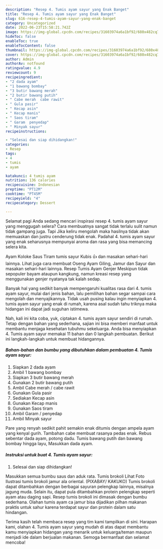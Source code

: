 ```yaml
---
description: "Resep 4. Tumis ayam sayur yang Enak Banget"
title: "Resep 4. Tumis ayam sayur yang Enak Banget"
slug: 616-resep-4-tumis-ayam-sayur-yang-enak-banget
category: Uncategorized
date: 2022-06-23T15:58:21.742Z
image: https://img-global.cpcdn.com/recipes/31603974a6a1bf92/680x482cq70/4-tumis-ayam-sayur-foto-resep-utama.jpg
hideToc: false
enableToc: true
enableTocContent: false
thumbnail: https://img-global.cpcdn.com/recipes/31603974a6a1bf92/680x482cq70/4-tumis-ayam-sayur-foto-resep-utama.jpg
cover: https://img-global.cpcdn.com/recipes/31603974a6a1bf92/680x482cq70/4-tumis-ayam-sayur-foto-resep-utama.jpg
author: Admin
authorAv: notfound
ratingvalue: 4.9
reviewcount: 9
recipeingredient:
- "2 dada ayam"
- "1 bawang bombay"
- "3 butir bawang merah"
- "2 butir bawang putih"
- " Cabe merah  cabe rawit"
- " Gula pasir"
- " Kecap asin"
- " Kecap manis"
- " Saos tiram"
- " Garam  penyedap"
- " Minyak sayur"
recipeinstructions:

- "Selesai dan siap dihidangkan!"
categories:
- Resep
tags:
- 4
- tumis
- ayam

katakunci: 4 tumis ayam 
nutrition: 136 calories
recipecuisine: Indonesian
preptime: "PT12M"
cooktime: "PT45M"
recipeyield: "4"
recipecategory: Dessert

---
```



Selamat pagi Anda sedang mencari inspirasi resep 4. tumis ayam sayur yang menggugah selera? Cara membuatnya sangat tidak terlalu sulit namun tidak gampang juga. Tapi Jika keliru mengolah maka hasilnya tidak akan memuaskan dan justru cenderung tidak enak. Padahal 4. tumis ayam sayur yang enak seharusnya mempunyai aroma dan rasa yang bisa memancing selera kita.


Ayam Koloke Saus Tiram tumis sayur Kubis 👍 dan masakan sehari-hari lainnya. Lihat juga cara membuat Oseng Ayam Giling, Jamur dan Sayur dan masakan sehari-hari lainnya. Resep Tumis Ayam Genjer Meskipun tidak sepopuler bayam ataupun kangkung, namun kreasi resep yang menggunakan genjer nyatanya tak kalah sedap.

Banyak hal yang sedikit banyak mempengaruhi kualitas rasa dari 4. tumis ayam sayur, mulai dari jenis bahan, lalu pemilihan bahan segar sampai cara mengolah dan menyajikannya. Tidak usah pusing kalau ingin menyiapkan 4. tumis ayam sayur yang enak di rumah, karena asal sudah tahu triknya maka hidangan ini dapat jadi suguhan istimewa.


Nah, kali ini kita coba, yuk, ciptakan 4. tumis ayam sayur sendiri di rumah. Tetap dengan bahan yang sederhana, sajian ini bisa memberi manfaat untuk membantu menjaga kesehatan tubuhmu sekeluarga. Anda bisa menyiapkan 4. Tumis ayam sayur memakai 11 bahan dan 0 langkah pembuatan. Berikut ini langkah-langkah untuk membuat hidangannya.

<!--inarticleads1-->

##### Bahan-bahan dan bumbu yang dibutuhkan dalam pembuatan 4. Tumis ayam sayur:

1. Siapkan 2 dada ayam
1. Ambil 1 bawang bombay
1. Siapkan 3 butir bawang merah
1. Gunakan 2 butir bawang putih
1. Ambil  Cabe merah / cabe rawit
1. Gunakan  Gula pasir
1. Sediakan  Kecap asin
1. Gunakan  Kecap manis
1. Gunakan  Saos tiram
1. Ambil  Garam / penyedap
1. Ambil  Minyak sayur


Pare yang renyah sedikit pahit semakin enak ditumis dengan ampela ayam yang kenyal gurih. Tambahan cabe membuat rasanya pedas enak. Rebus sebentar dada ayam, potong dadu. Tumis bawang putih dan bawang bombay hingga layu, Masukkan dada ayam. 

<!--inarticleads2-->

##### Instruksi untuk buat 4. Tumis ayam sayur:


1. Selesai dan siap dihidangkan!

Masukkan semua bumbu saus dan aduk rata. Tumis brokoli Lihat Foto Ilustrasi tumis brokoli jamur ala oriental. (PIXABAY/ KAKUKO) Tumis brokoli dapat ditambahkan dengan berbagai sayuran pelengkap lainnya, misalnya jagung muda. Selain itu, dapat pula ditambahkan protein pelengkap seperti ayam atau daging sapi. Resep tumis brokoli ini dimasak dengan bumbu sederhana. Olahan tumis ayam ca jamur bisa dijadikan pilhan makanan praktis untuk sahur karena terdapat sayur dan protein dalam satu hindangan. 

Terima kasih telah membaca resep yang tim kami tampilkan di sini. Harapan kami, olahan 4. Tumis ayam sayur yang mudah di atas dapat membantu kamu menyiapkan hidangan yang menarik untuk keluarga/teman maupun menjadi ide dalam berjualan makanan. Semoga bermanfaat dan selamat mencoba!
